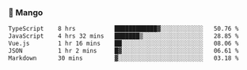 ### 🥭 Mango

<!--START_SECTION:waka-->

```txt
TypeScript    8 hrs           ████████████▓░░░░░░░░░░░░   50.76 %
JavaScript    4 hrs 32 mins   ███████▒░░░░░░░░░░░░░░░░░   28.85 %
Vue.js        1 hr 16 mins    ██░░░░░░░░░░░░░░░░░░░░░░░   08.06 %
JSON          1 hr 2 mins     █▓░░░░░░░░░░░░░░░░░░░░░░░   06.61 %
Markdown      30 mins         ▓░░░░░░░░░░░░░░░░░░░░░░░░   03.18 %
```

<!--END_SECTION:waka-->
